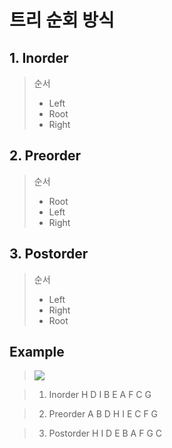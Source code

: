 # 트리 순회 방식

## 1. Inorder
> 순서
> - Left
> - Root
> - Right

## 2. Preorder
> 순서
> - Root
> - Left
> - Right
>

## 3. Postorder
> 순서
> - Left
> - Right
> - Root
>

## Example
> <img src="https://2.bp.blogspot.com/-a9pYKR7OQsk/W11WMNMXMyI/AAAAAAAAAEc/yN0RPujQFTYUzkZtSGOVYOJjLPfnLvmkgCLcBGAs/s1600/completetree.PNG">

> 1. Inorder
> H D I B E A F C G

> 2. Preorder
> A B D H I E C F G

> 3. Postorder
> H I D E B A F G C